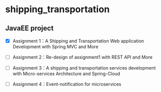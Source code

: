 # shipping_transportation

## JavaEE project

* [x] Assignment 1：A Shipping and Transportation Web application Development with Spring MVC and More

* [ ] Assignment 2：Re-design of assignment1 with REST API and More

* [ ] Assignment 3：A shipping and transportation services development with Micro-services Architecture and Spring-Cloud

* [ ] Assignment 4：Event-notification for microservices
